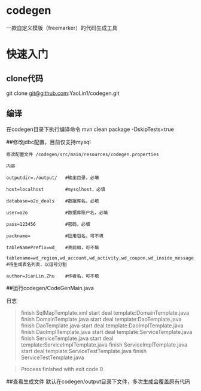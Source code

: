 # codegen
一款自定义模版（freemarker）的代码生成工具

# 快速入门
## clone代码

git clone git@github.com:YaoLin1/codegen.git

## 编译
在codegen目录下执行编译命令
mvn clean package -DskipTests=true


##修改jdbc配置，目前仅支持mysql

````
修改配置文件 /codegen/src/main/resources/codegen.properties

内容

outputdir=./output/   #输出目录，必填

host=localhost        #mysqlhost，必填

database=o2o_deals    #数据库名，必填

user=o2o              #数据库账户名，必填

pass=123456           #密码，必填

packname=             #应用包名，可不填

tableNamePrefix=wd_   #表前缀，可不填

tablename=wd_region,wd_account,wd_activity,wd_coupon,wd_inside_message,wd_shop,wd_ticket #待生成表名列表，以逗号分割

author=JianLin.Zhu    #作者名，可不填

````
##运行codegen/CodeGenMain.java 

日志


>finish SqlMapTemplate.xml
start deal template:DomainTemplate.java
finish DomainTemplate.java
start deal template:DaoTemplate.java
finish DaoTemplate.java
start deal template:DaoImplTemplate.java
finish DaoImplTemplate.java
start deal template:ServiceTemplate.java
finish ServiceTemplate.java
start deal template:ServiceImplTemplate.java
finish ServiceImplTemplate.java
start deal template:ServiceTestTemplate.java
finish ServiceTestTemplate.java

>Process finished with exit code 0

##查看生成文件
默认在codegen/output目录下文件，多次生成会覆盖原有代码
